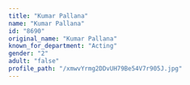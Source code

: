 ```yaml
---
title: "Kumar Pallana"
name: "Kumar Pallana"
id: "8690"
original_name: "Kumar Pallana"
known_for_department: "Acting"
gender: "2"
adult: "false"
profile_path: "/xmwvYrmg2DDvUH79Be54V7r905J.jpg"
---
```

